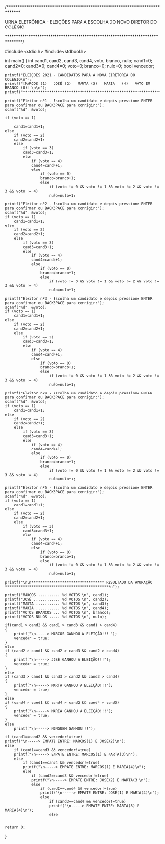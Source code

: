 
/******************************************************************************

URNA ELETRÔNICA - ELEIÇÕES PARA A ESCOLHA DO NOVO DIRETOR DO COLÉGIO                            

*******************************************************************************/

#include <stdio.h>
#include<stdbool.h>

int main()
{
    int cand1, cand2, cand3, cand4, voto, branco, nulo; 
    cand1=0; cand2=0; cand3=0; cand4=0; voto=0; branco=0; nulo=0;
    bool vencedor;
    
    printf("ELEIÇÕES 2021 - CANDIDATOS PARA A NOVA DIRETORIA DO COLÉGIO\n");
    printf("[MARCOS (1) - JOSÉ (2) - MARTA (3) - MARIA - (4) - VOTO EM BRANCO (0)] \n\n");
    printf("******************************************************************************************************\n\n"); 
    
    printf("Eleitor nº1 - Escolha um candidato e depois pressione ENTER para confirmar ou BACKSPACE para corrigir:");
    scanf("%d", &voto); 
    
    if (voto == 1)
     
        cand1=cand1+1;
    else
        if (voto == 2)
        cand2=cand2+1; 
        else
            if (voto == 3)
            cand3=cand3+1;
            else
                if (voto == 4)
                cand4=cand4+1;
                else
                    if (voto == 0)
                    branco=branco+1;
                    else
                        if (voto != 0 && voto != 1 && voto != 2 && voto != 3 && voto != 4)
                        nulo=nulo+1;
    
    printf("Eleitor nº2 - Escolha um candidato e depois pressione ENTER para confirmar ou BACKSPACE para corrigir:"); 
    scanf("%d", &voto);
    if (voto == 1)
        cand1=cand1+1;
    else
        if (voto == 2)
        cand2=cand2+1; 
        else
            if (voto == 3)
            cand3=cand3+1;
            else
                if (voto == 4)
                cand4=cand4+1;
                else
                    if (voto == 0)
                    branco=branco+1;
                    else
                        if (voto != 0 && voto != 1 && voto != 2 && voto != 3 && voto != 4)
                        nulo=nulo+1;
    
    printf("Eleitor nº3 - Escolha um candidato e depois pressione ENTER para confirmar ou BACKSPACE para corrigir:"); 
    scanf("%d", &voto);
    if (voto == 1)
        cand1=cand1+1;
    else
        if (voto == 2)
        cand2=cand2+1; 
        else
            if (voto == 3)
            cand3=cand3+1;
            else
                if (voto == 4)
                cand4=cand4+1;
                else
                    if (voto == 0)
                    branco=branco+1;
                    else
                        if (voto != 0 && voto != 1 && voto != 2 && voto != 3 && voto != 4)
                        nulo=nulo+1;
    
    printf("Eleitor nº4 - Escolha um candidato e depois pressione ENTER para confirmar ou BACKSPACE para corrigir:"); 
    scanf("%d", &voto);
    if (voto == 1)
        cand1=cand1+1;
    else
        if (voto == 2)
        cand2=cand2+1; 
        else
            if (voto == 3)
            cand3=cand3+1;
            else
                if (voto == 4)
                cand4=cand4+1;
                else
                    if (voto == 0)
                    branco=branco+1;
                    else
                        if (voto != 0 && voto != 1 && voto != 2 && voto != 3 && voto != 4)
                        nulo=nulo+1;
    
    printf("Eleitor nº5 - Escolha um candidato e depois pressione ENTER para confirmar ou BACKSPACE para corrigir:"); 
    scanf("%d", &voto);
    if (voto == 1)
        cand1=cand1+1;
    else
        if (voto == 2)
        cand2=cand2+1; 
        else
            if (voto == 3)
            cand3=cand3+1;
            else
                if (voto == 4)
                cand4=cand4+1;
                else
                    if (voto == 0)
                    branco=branco+1;
                    else
                        if (voto != 0 && voto != 1 && voto != 2 && voto != 3 && voto != 4)
                        nulo=nulo+1;
                        
    printf("\n\n********************************* RESULTADO DA APURAÇÃO ***********************************************\n");                    
     
    printf("MARCOS .......... %d VOTOS \n", cand1);
    printf("JOSÉ ............ %d VOTOS \n", cand2);
    printf("MARTA ........... %d VOTOS \n", cand3);
    printf("MARIA ........... %d VOTOS \n", cand4);
    printf("VOTOS BRANCOS ... %d VOTOS \n", branco);
    printf("VOTOS NULOS ..... %d VOTOS \n", nulo);
    
    if(cand1 > cand2 && cand1 > cand3 && cand1 > cand4)
    {
        printf("\n-----> MARCOS GANHOU A ELEIÇÃO!!! ");
        vencedor = true;
    }
    else
    if (cand2 > cand1 && cand2 > cand3 && cand2 > cand4)
    {
        printf("\n-----> JOSÉ GANHOU A ELEIÇÃO!!!");
        vencedor = true;
    }
    else
    if (cand3 > cand1 && cand3 > cand2 && cand3 > cand4)
    {
        printf("\n-----> MARTA GANHOU A ELEIÇÃO!!!");
        vencedor = true;
    }
    else
    if (cand4 > cand1 && cand4 > cand2 && cand4 > cand3)
    {
        printf("\n-----> MARIA GANHOU A ELEIÇÃO!!!");
        vencedor = true;    
    }
    else
        printf("\n-----> NINGUEM GANHOU!!!");
    
    if (cand1==cand2 && vencedor!=true)
    printf("\n-----> EMPATE ENTRE: MARCOS(1) E JOSÉ(2)\n"); 
    else
        if (cand1==cand3 && vencedor!=true)
        printf("\n-----> EMPATE ENTRE: MARCOS(1) E MARTA(3)\n"); 
        else
            if (cand1==cand4 && vencedor!=true)
            printf("\n-----> EMPATE ENTRE: MARCOS(1) E MARIA(4)\n"); 
            else
                if (cand2==cand3 && vencedor!=true)
                printf("\n-----> EMPATE ENTRE: JOSÉ(2) E MARTA(3)\n"); 
                else
                    if (cand2==cand4 && vencedor!=true)
                    printf("\n-----> EMPATE ENTRE: JOSÉ(1) E MARIA(4)\n"); 
                    else
                        if (cand3==cand4 && vencedor!=true)
                        printf("\n-----> EMPATE ENTRE: MARTA(3) E MARIA(4)\n"); 
                        else
                            
    
    return 0;
}







